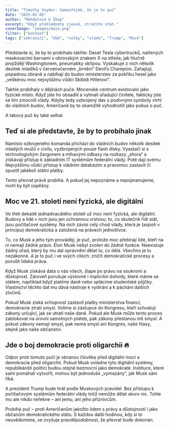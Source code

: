 ```yaml
---
title: "Timothy Snyder: Samozřejmě, že je to puč"
date: "2025-02-05"
author: "Mahdalová & Škop"
excerpt: "Když přehlédnete zjevné, ztratíte stát."
coverImage: "images/main.png"
filter: ["kontext"]
tags: ["zahraničí", "USA", "volby", "vláda", "Trump", "Musk"]
---
```

Představte si, že by to probíhalo takhle: Deset Tesla cybertrucků, natřených maskovacími barvami s obrovským znakem X na střeše, jak hlučně projíždějí Washingtonem, pneumatiky skřípou. Vyskakuje z nich několik desítek mladíků v červenočerném „brnění“ Devil’s Champion. Zahajlují, popadnou zbraně a nabíhají do budov ministerstev za pokřiku hesel jako „veškerou moc nejvyššímu vůdci Skibidi Hitlerovi“.

Takhle probíhaly v dějinách puče. Mocenské centrum existovalo jako fyzické místo. Když jste ho obsadili a vyhnali úřadující činitele, fakticky jste se tím zmocnili vlády. Kdyby tedy ozbrojený dav s podivnými symboly vtrhl do vládních budov, Američané by to okamžitě vyhodnotili jako pokus o puč.

A takový puč by také selhal.

## Teď si ale představte, že by to probíhalo jinak

Namísto ozbrojeného komanda přichází do vládních budov několik desítek mladých mužů v civilu, vyzbrojených pouze flash disky. Vyastačí si s technologickým žargonem a mlhavými odkazy na rozkazy „shora“ a získávají přístup k základním IT systémům federální vlády. Poté dají svému Nejvyššímu vůdci přístup k vládním databázím a pravomoc zastavit či spustit jakékoli státní platby.

Tento převrat právě probíhá. A pokud jej nepoznáme a nepojmenujeme, mohl by být úspěšný.

## Moc ve 21. století není fyzická, ale digitální

Ve třetí dekádě jednadvacátého století už moc není fyzická, ale digitální. Budovy a lidé v nich jsou jen ochrannou vrstvou; to, co skutečně řídí stát, jsou počítačové systémy. Na nich závisí celý chod vlády, která je (aspoň v principu) demokratická a založená na právech jednotlivce.

To, co Musk a jeho tým provádějí, je puč, protože moc přebírají lidé, kteří na ni nemají žádné právo. Elon Musk nebyl zvolen do žádné funkce. Neexistuje žádný úřad, který by mu dal oprávnění dělat to, co dělá. Všechno je to nezákonné. A je to puč i ve svých cílech: zničit demokratické procesy a porušit lidská práva.

Když Musk získává data o nás všech, šlape po právu na soukromí a důstojnost. Zároveň porušuje výslovné i implicitní dohody, které máme se státem, například když platíme daně nebo splácíme studentské půjčky. Vlastnictví těchto dat mu dává nástroje k vydírání a k páchání dalších zločinů.

Pokud Musk získá schopnost zastavit platby ministerstva financí, demokracie ztratí smysl. Volíme si zástupce do Kongresu, kteří schvalují zákony určující, jak se utratí naše daně. Pokud ale Musk může tento proces zablokovat na úrovni samotných plateb, pak zákony přestanou mít smysl. A pokud zákony nemají smysl, pak nemá smysl ani Kongres, naše hlasy, stejně jako naše občanství.

## Jde o boj demokracie proti oligarchii 🔥 

Odpor proti tomuto puči je obranou člověka před digitální mocí a demokracie před oligarchií. Pokud Musk ovládne tyto digitální systémy, republikánští politici budou stejně bezmocní jako demokraté. Instituce, které sami pomáhali vytvořit, mohou být jednoduše „vymazány“, jak Musk sám říká.

A prezident Trump bude hrát podle Muskových pravidel. Bez přístupu k počítačovým systémům federální vlády totiž nemůže dělat skoro nic. Tohle mu ale nikdo neřekne – ani jemu, ani jeho příznivcům.

Probíhá puč – proti Američanům jakožto lidem s právy a důstojností i jako občanům demokratického státu. S každou další hodinou, kdy si to neuvědomíme, se zvyšuje pravděpodobnost, že převrat bude dokonán.
